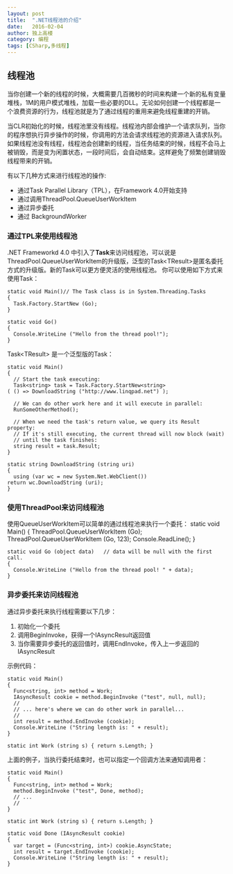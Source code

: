```yaml
---
layout: post
title:  ".NET线程池的介绍"
date:   2016-02-04
author: 独上高楼
category: 编程
tags: [CSharp,多线程]
---
```


## 线程池

当你创建一个新的线程的时候，大概需要几百微秒的时间来构建一个新的私有变量堆栈，1M的用户模式堆栈，加载一些必要的DLL。无论如何创建一个线程都是一个浪费资源的行为，线程池就是为了通过线程的重用来避免线程重建的开销。

当CLR初始化的时候，线程池里没有线程。线程池内部会维护一个请求队列，当你的程序想执行异步操作的时候，你调用的方法会请求线程池的资源进入请求队列。如果线程池没有线程，线程池会创建新的线程，当任务结束的时候，线程不会马上被销毁，而是变为闲置状态，一段时间后，会自动结束。这样避免了频繁创建销毁线程带来的开销。

有以下几种方式来进行线程池的操作:
  
* 通过Task Parallel Library（TPL），在Framework 4.0开始支持
* 通过调用ThreadPool.QueueUserWorkItem
* 通过异步委托
* 通过 BackgroundWorker

### 通过TPL来使用线程池
.NET Frameworkd 4.0 中引入了**Task**来访问线程池，可以说是ThreadPool.QueueUserWorkItem的升级版，泛型的Task&lt;TResult&gt;是匿名委托方式的升级版。新的Task可以更方便灵活的使用线程池。
你可以使用如下方式来使用Task： 
 
    static void Main()// The Task class is in System.Threading.Tasks
    {
      Task.Factory.StartNew (Go);
    }
     
    static void Go()
    {
      Console.WriteLine ("Hello from the thread pool!");
    }


Task&lt;TResult&gt; 是一个泛型版的Task： 

    static void Main()
    {
      // Start the task executing:
      Task<string> task = Task.Factory.StartNew<string>
    ( () => DownloadString ("http://www.linqpad.net") );
     
      // We can do other work here and it will execute in parallel:
      RunSomeOtherMethod();
     
      // When we need the task's return value, we query its Result property:
      // If it's still executing, the current thread will now block (wait)
      // until the task finishes:
      string result = task.Result;
    }
     
    static string DownloadString (string uri)
    {
      using (var wc = new System.Net.WebClient())
    return wc.DownloadString (uri);
    }

### 使用ThreadPool来访问线程池

使用QueueUserWorkItem可以简单的通过线程池来执行一个委托：
    static void Main()
    {
      ThreadPool.QueueUserWorkItem (Go);
      ThreadPool.QueueUserWorkItem (Go, 123);
      Console.ReadLine();
    }
     
    static void Go (object data)   // data will be null with the first call.
    {
      Console.WriteLine ("Hello from the thread pool! " + data);
    }

### 异步委托来访问线程池
通过异步委托来执行线程需要以下几步：

1. 初始化一个委托
2. 调用BeginInvoke，获得一个IAsyncResult返回值
3. 当你需要异步委托的返回值时，调用EndInvoke，传入上一步返回的IAsyncResult


示例代码：

    static void Main()
    {
      Func<string, int> method = Work;
      IAsyncResult cookie = method.BeginInvoke ("test", null, null);
      //
      // ... here's where we can do other work in parallel...
      //
      int result = method.EndInvoke (cookie);
      Console.WriteLine ("String length is: " + result);
    }
     
    static int Work (string s) { return s.Length; }

上面的例子，当执行委托结束时，也可以指定一个回调方法来通知调用者：

    static void Main()
    {
      Func<string, int> method = Work;
      method.BeginInvoke ("test", Done, method);
      // ...
      //
    }
     
    static int Work (string s) { return s.Length; }
     
    static void Done (IAsyncResult cookie)
    {
      var target = (Func<string, int>) cookie.AsyncState;
      int result = target.EndInvoke (cookie);
      Console.WriteLine ("String length is: " + result);
    }
    

